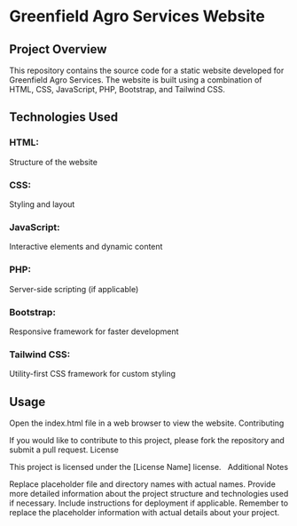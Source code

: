 <h1>Greenfield Agro Services Website</h1>
<h2>Project Overview</h2>

This repository contains the source code for a static website developed for Greenfield Agro Services. The website is built using a combination of HTML, CSS, JavaScript, PHP, Bootstrap, and Tailwind CSS.

<h2>Technologies Used</h2>

<h3>HTML:</h3> Structure of the website
<h3>CSS:</h3> Styling and layout
<h3>JavaScript:</h3> Interactive elements and dynamic content
<h3>PHP:</h3> Server-side scripting (if applicable)
<h3>Bootstrap:</h3> Responsive framework for faster development
<h3>Tailwind CSS:</h3> Utility-first CSS framework for custom styling

<h2>Usage</h2>

Open the index.html file in a web browser to view the website.
Contributing

If you would like to contribute to this project, please fork the repository and submit a pull request.
License

This project is licensed under the [License Name] license.   
Additional Notes

Replace placeholder file and directory names with actual names.
Provide more detailed information about the project structure and technologies used if necessary.
Include instructions for deployment if applicable.
Remember to replace the placeholder information with actual details about your project.

